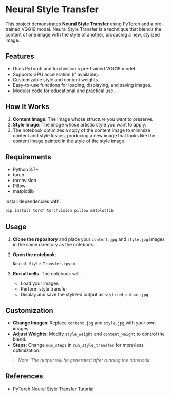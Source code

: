 # Neural Style Transfer

This project demonstrates **Neural Style Transfer** using PyTorch and a pre-trained VGG19 model. Neural Style Transfer is a technique that blends the content of one image with the style of another, producing a new, stylized image.

## Features

- Uses PyTorch and torchvision's pre-trained VGG19 model.
- Supports GPU acceleration (if available).
- Customizable style and content weights.
- Easy-to-use functions for loading, displaying, and saving images.
- Modular code for educational and practical use.

## How It Works

1. **Content Image**: The image whose structure you want to preserve.
2. **Style Image**: The image whose artistic style you want to apply.
3. The notebook optimizes a copy of the content image to minimize content and style losses, producing a new image that looks like the content image painted in the style of the style image.

## Requirements

- Python 3.7+
- torch
- torchvision
- Pillow
- matplotlib

Install dependencies with:

```sh
pip install torch torchvision pillow matplotlib
```

## Usage

1. **Clone the repository** and place your `content.jpg` and `style.jpg` images in the same directory as the notebook.

2. **Open the notebook**:

   ```
   Neural_Style_Transfer.ipynb
   ```

3. **Run all cells**. The notebook will:
   - Load your images
   - Perform style transfer
   - Display and save the stylized output as `stylized_output.jpg`

## Customization

- **Change Images**: Replace `content.jpg` and `style.jpg` with your own images.
- **Adjust Weights**: Modify `style_weight` and `content_weight` to control the blend.
- **Steps**: Change `num_steps` in `run_style_transfer` for more/less optimization.

> *Note: The output will be generated after running the notebook.*

## References

- [PyTorch Neural Style Transfer Tutorial](https://pytorch.org/tutorials/advanced/neural_style_tutorial.html)
